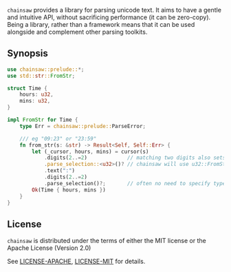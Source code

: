 `chainsaw` provides a library for parsing unicode text. It aims to have a gentle and intuitive API, without sacrificing performance (it can be zero-copy). Being a library, rather than a framework means that it can be used alongside and complement other parsing toolkits.

## Synopsis

```rust
use chainsaw::prelude::*;
use std::str::FromStr;

struct Time {
    hours: u32,
    mins: u32,
}

impl FromStr for Time {
    type Err = chainsaw::prelude::ParseError;

    /// eg "09:23" or "23:59"
    fn from_str(s: &str) -> Result<Self, Self::Err> {
        let (_cursor, hours, mins) = cursor(s)
            .digits(2..=2)             // matching two digits also sets the selection to those digits
            .parse_selection::<u32>()? // chainsaw will use u32::FromStr
            .text(":")
            .digits(2..=2)
            .parse_selection()?;       // often no need to specify type explicitly
        Ok(Time { hours, mins })
    }
}
```

## License

`chainsaw` is distributed under the terms of either the MIT license or the
Apache License (Version 2.0)



See [LICENSE-APACHE](LICENSE-APACHE), [LICENSE-MIT](LICENSE-MIT) for details.